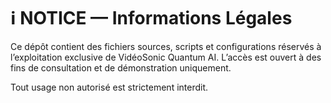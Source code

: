 # ℹ️ NOTICE — Informations Légales
Ce dépôt contient des fichiers sources, scripts et configurations réservés à l’exploitation exclusive de VidéoSonic Quantum AI.
L’accès est ouvert à des fins de consultation et de démonstration uniquement.

Tout usage non autorisé est strictement interdit.
